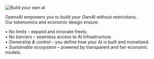 
![Build your own ai](/images/openxai-build-ownai.jpg)

OpenxAI empowers you to *build your OwnAI* without restrictions.  
Our tokenomics and economic design ensure:

•⁠  ⁠*No limits* – expand and innovate freely.  
•⁠  ⁠*No barriers* – seamless access to AI infrastructure.  
•⁠  ⁠*Ownership & control* – you define how your AI is built and monetized.  
•⁠  ⁠*Sustainable ecosystem* – powered by transparent and fair economic models.  